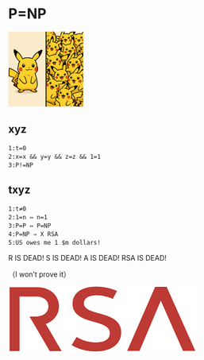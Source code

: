 # P=NP

<img src="P=NP.png" alt="P=NP" width="30%"/>

## xyz

```txt
1:t=0
2:x=x && y=y && z=z && 1=1
3:P!=NP
```

## txyz

```txt
1:t≠0
2:1=n ⇔ n=1
3:P=P ⇔ P=NP
4:P=NP ⇒ X RSA
5:US owes me 1 $m dollars!
```

R IS DEAD!
S IS DEAD!
A IS DEAD!
RSA IS DEAD!

（I won’t prove it）

![image](RSA.png)
